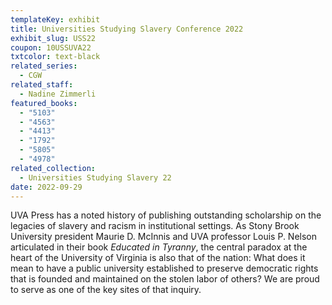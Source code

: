 ```yaml
---
templateKey: exhibit
title: Universities Studying Slavery Conference 2022
exhibit_slug: USS22
coupon: 10USSUVA22
txtcolor: text-black
related_series:
  - CGW
related_staff:
  - Nadine Zimmerli
featured_books:
  - "5103"
  - "4563"
  - "4413"
  - "1792"
  - "5805"
  - "4978"
related_collection:
  - Universities Studying Slavery 22
date: 2022-09-29
---
```

UVA Press has a noted history of publishing outstanding scholarship on the legacies of slavery and racism in institutional settings. As Stony Brook University president Maurie D. McInnis and UVA professor Louis P. Nelson articulated in their book *Educated in Tyranny*, the central paradox at the heart of the University of Virginia is also that of the nation: What does it mean to have a public university established to preserve democratic rights that is founded and maintained on the stolen labor of others? We are proud to serve as one of the key sites of that inquiry.